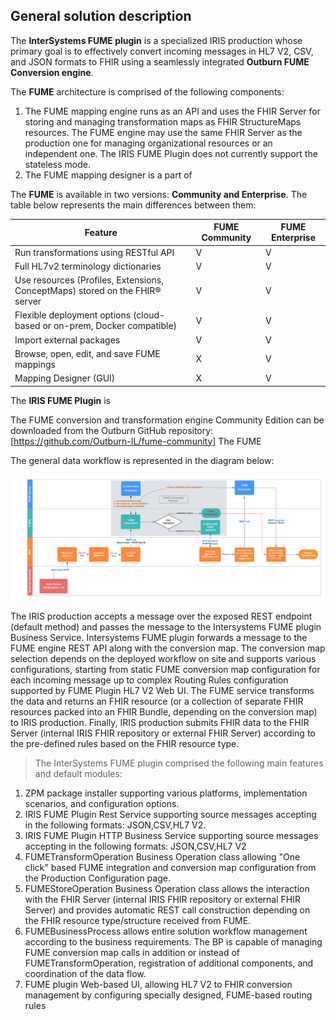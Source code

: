 ## General solution description

The **InterSystems FUME plugin** is a specialized IRIS production whose primary goal is to effectively convert incoming messages in HL7 V2, CSV, and JSON formats to FHIR using a seamlessly integrated **Outburn FUME Conversion engine**. 

The  **FUME** architecture is comprised of the following components: 
1. The FUME mapping engine runs as an API and uses the FHIR Server for storing and managing transformation maps as FHIR StructureMaps resources. The FUME engine may use the same FHIR Server as the production one for managing organizational resources or an independent one. The IRIS FUME Plugin does not currently support the stateless mode.
2. The FUME mapping designer is a part of 

The **FUME** is available in two versions: **Community and Enterprise**. The table below represents the main differences between them:

|Feature | FUME Community | FUME Enterprise |
|---------|-------------|---------------|
|Run transformations using RESTful API|V|V|
|Full HL7v2 terminology dictionaries|V|V|
|Use resources (Profiles, Extensions, ConceptMaps) stored on the FHIR® server|V|V|
|Flexible deployment options (cloud-based or on-prem, Docker compatible)|V|V|
|Import external packages|V|V|
|Browse, open, edit, and save FUME mappings|X|V|
|Mapping Designer (GUI)|X|V|

The **IRIS FUME Plugin** is 



The FUME conversion and transformation engine Community Edition can be downloaded from the Outburn GitHub repository: [https://github.com/Outburn-IL/fume-community]
The FUME 

The general data workflow is represented in the diagram below:

![Alt text](img/Fume-plugin-dataflow.png)

The  IRIS production accepts a message over the exposed REST endpoint (default method)  and passes the message to the Intersystems FUME  plugin Business Service. Intersystems FUME plugin forwards a message to the FUME engine REST API along with the conversion map. The conversion map selection depends on the deployed workflow on site and supports various configurations, starting from static FUME conversion map configuration for each incoming message up to complex Routing Rules configuration supported by FUME Plugin HL7 V2 Web UI. The FUME service transforms the data and returns an FHIR resource (or a collection of separate FHIR resources packed into an FHIR Bundle, depending on the conversion map) to IRIS production. Finally, IRIS production submits FHIR data to the FHIR Server (internal IRIS FHIR repository or external FHIR Server) according to the pre-defined rules based on the FHIR resource type.

> The InterSystems FUME plugin comprised the following main features and default modules:

1. ZPM package installer supporting various platforms, implementation scenarios, and configuration options.
2. IRIS FUME Plugin Rest Service supporting source messages accepting in the following formats: JSON,CSV,HL7 V2.
3. IRIS FUME Plugin HTTP Business Service supporting source messages accepting  in the following formats: JSON,CSV,HL7 V2
4. FUMETransformOperation Business Operation class allowing "One click" based  FUME integration and conversion map configuration from the Production           Configuration page. 
5. FUMEStoreOperation Business Operation class allows the interaction with the FHIR Server (internal IRIS FHIR  repository or external FHIR Server) and provides automatic REST call construction depending on the FHIR resource type/structure received from FUME. 
6. FUMEBusinessProcess allows entire solution workflow management according to the business requirements. The BP is capable of managing FUME conversion map calls in addition or instead of FUMETransformOperation, registration of additional components, and coordination of the data flow.
7. FUME plugin Web-based UI, allowing HL7 V2 to FHIR conversion management by configuring specially designed, FUME-based routing rules






